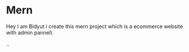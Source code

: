# Mern
Hey I am Bidyut i create this mern project which is a ecommerce website with admin pannel\\

..
